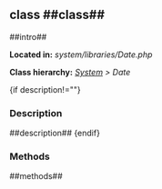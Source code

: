 class ##class##
----------

##intro##

**Located in:** *system/libraries/Date.php*

**Class hierarchy:** *[System](System.md) > Date*


{if description!=""}
### Description ###

##description##
{endif}


### Methods ###

##methods##
